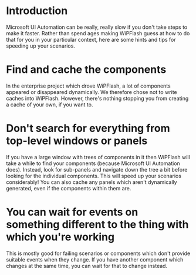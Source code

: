 # Introduction #

Microsoft UI Automation can be really, really slow if you don't take steps to make it faster. Rather than spend ages making WiPFlash guess at how to do that for you in your particular context, here are some hints and tips for speeding up your scenarios.

# Find and cache the components #

In the enterprise project which drove WiPFlash, a lot of components appeared or disappeared dynamically. We therefore chose not to write caches into WiPFlash. However, there's nothing stopping you from creating a cache of your own, if you want to.

# Don't search for everything from top-level windows or panels #

If you have a large window with trees of components in it then WiPFlash will take a while to find your components (because Microsoft UI Automation does). Instead, look for sub-panels and navigate down the tree a bit before looking for the individual components. This will speed up your scenarios considerably! You can also cache any panels which aren't dynamically generated, even if the components within them are.

# You can wait for events on something different to the thing with which you're working #

This is mostly good for failing scenarios or components which don't provide suitable events when they change. If you have another component which changes at the same time, you can wait for that to change instead.